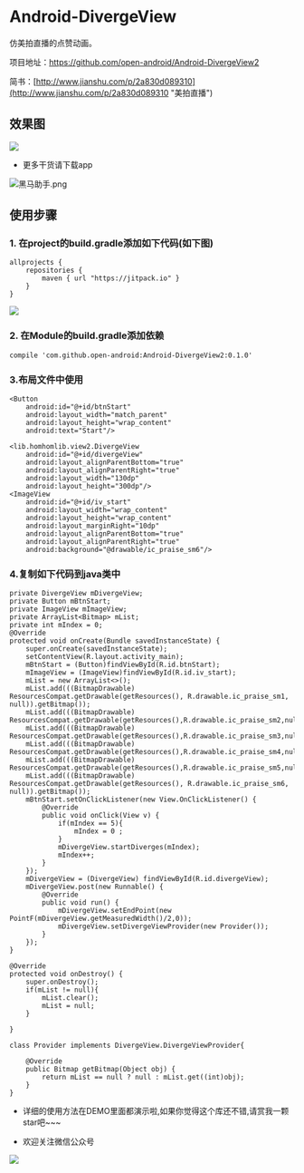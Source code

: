 # Android-DivergeView

仿美拍直播的点赞动画。

项目地址：<https://github.com/open-android/Android-DivergeView2>

简书：[http://www.jianshu.com/p/2a830d089310](http://www.jianshu.com/p/2a830d089310 "美拍直播")

## 效果图

![](http://upload-images.jianshu.io/upload_images/4037105-b538df35dccccd81.gif?imageMogr2/auto-orient/strip)

* 更多干货请下载app


![黑马助手.png](http://upload-images.jianshu.io/upload_images/4037105-f777f1214328dcc4.png?imageMogr2/auto-orient/strip%7CimageView2/2/w/1240)

## 使用步骤

### 1. 在project的build.gradle添加如下代码(如下图)

	allprojects {
	    repositories {
	        maven { url "https://jitpack.io" }
	    }
	}

![](http://upload-images.jianshu.io/upload_images/4037105-2faa5daca3bfe8a0.png?imageMogr2/auto-orient/strip%7CimageView2/2/w/1240)
	

	
### 2. 在Module的build.gradle添加依赖

    compile 'com.github.open-android:Android-DivergeView2:0.1.0'



### 3.布局文件中使用

	<Button
        android:id="@+id/btnStart"
        android:layout_width="match_parent"
        android:layout_height="wrap_content"
        android:text="Start"/>

    <lib.homhomlib.view2.DivergeView
        android:id="@+id/divergeView"
        android:layout_alignParentBottom="true"
        android:layout_alignParentRight="true"
        android:layout_width="130dp"
        android:layout_height="300dp"/>
    <ImageView
        android:id="@+id/iv_start"
        android:layout_width="wrap_content"
        android:layout_height="wrap_content"
        android:layout_marginRight="10dp"
        android:layout_alignParentBottom="true"
        android:layout_alignParentRight="true"
        android:background="@drawable/ic_praise_sm6"/>

### 4.复制如下代码到java类中
   

    private DivergeView mDivergeView;
    private Button mBtnStart;
    private ImageView mImageView;
    private ArrayList<Bitmap> mList;
    private int mIndex = 0;
    @Override
    protected void onCreate(Bundle savedInstanceState) {
        super.onCreate(savedInstanceState);
        setContentView(R.layout.activity_main);
        mBtnStart = (Button)findViewById(R.id.btnStart);
        mImageView = (ImageView)findViewById(R.id.iv_start);
        mList = new ArrayList<>();
        mList.add(((BitmapDrawable) ResourcesCompat.getDrawable(getResources(), R.drawable.ic_praise_sm1, null)).getBitmap());
        mList.add(((BitmapDrawable) ResourcesCompat.getDrawable(getResources(),R.drawable.ic_praise_sm2,null)).getBitmap());
        mList.add(((BitmapDrawable) ResourcesCompat.getDrawable(getResources(),R.drawable.ic_praise_sm3,null)).getBitmap());
        mList.add(((BitmapDrawable) ResourcesCompat.getDrawable(getResources(),R.drawable.ic_praise_sm4,null)).getBitmap());
        mList.add(((BitmapDrawable) ResourcesCompat.getDrawable(getResources(),R.drawable.ic_praise_sm5,null)).getBitmap());
        mList.add(((BitmapDrawable) ResourcesCompat.getDrawable(getResources(), R.drawable.ic_praise_sm6, null)).getBitmap());
        mBtnStart.setOnClickListener(new View.OnClickListener() {
            @Override
            public void onClick(View v) {
                if(mIndex == 5){
                    mIndex = 0 ;
                }
                mDivergeView.startDiverges(mIndex);
                mIndex++;
            }
        });
        mDivergeView = (DivergeView) findViewById(R.id.divergeView);
        mDivergeView.post(new Runnable() {
            @Override
            public void run() {
                mDivergeView.setEndPoint(new PointF(mDivergeView.getMeasuredWidth()/2,0));
                mDivergeView.setDivergeViewProvider(new Provider());
            }
        });
    }

    @Override
    protected void onDestroy() {
        super.onDestroy();
        if(mList != null){
            mList.clear();
            mList = null;
        }

    }

    class Provider implements DivergeView.DivergeViewProvider{

        @Override
        public Bitmap getBitmap(Object obj) {
            return mList == null ? null : mList.get((int)obj);
        }
    }

* 详细的使用方法在DEMO里面都演示啦,如果你觉得这个库还不错,请赏我一颗star吧~~~

* 欢迎关注微信公众号

![](http://oi5nqn6ce.bkt.clouddn.com/itheima/booster/code/qrcode.png)
